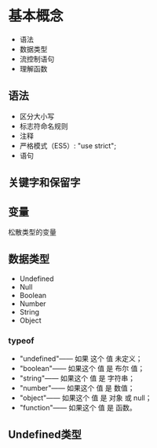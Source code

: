 # 基本概念
- 语法
- 数据类型
- 流控制语句
- 理解函数
## 语法
- 区分大小写
- 标志符命名规则
- 注释
- 严格模式（ES5）: "use strict";
- 语句
## 关键字和保留字
## 变量
松散类型的变量
## 数据类型
- Undefined
- Null
- Boolean
- Number
- String
- Object
### typeof 
- "undefined"—— 如果 这个 值 未定义； 
- "boolean"—— 如果这个 值 是 布尔 值；
- "string"—— 如果这个 值 是 字符串；
- "number"—— 如果这个 值 是 数值；
- "object"—— 如果这个 值 是 对象 或 null； 
- "function"—— 如果这个 值 是 函数。
## Undefined类型

    